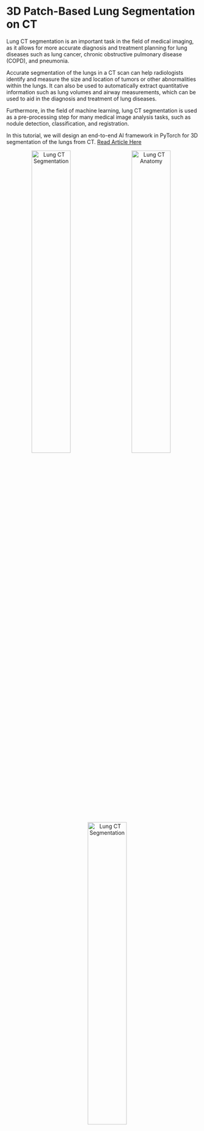 # 3D Patch-Based Lung Segmentation on CT

Lung CT segmentation is an important task in the field of medical imaging, as it allows for more accurate diagnosis and treatment planning for lung diseases such as lung cancer, chronic obstructive pulmonary disease (COPD), and pneumonia.

Accurate segmentation of the lungs in a CT scan can help radiologists identify and measure the size and location of tumors or other abnormalities within the lungs. It can also be used to automatically extract quantitative information such as lung volumes and airway measurements, which can be used to aid in the diagnosis and treatment of lung diseases.

Furthermore, in the field of machine learning, lung CT segmentation is used as a pre-processing step for many medical image analysis tasks, such as nodule detection, classification, and registration.

In this tutorial, we will design an end-to-end AI framework in PyTorch for 3D segmentation of the lungs from CT. [Read Article Here](https://medium.com/@rekalantar/unlocking-the-potential-of-ai-in-medical-imaging-3d-lung-ct-segmentation-in-pytorch-d7ca1b17ae98)

<p align="center">
  <img alt="Lung CT Segmentation" src="https://github.com/rekalantar/CT_3DLungSegmentation/blob/master/assets/lung_neon_box.png?raw=true" width="45%">
&nbsp; &nbsp; &nbsp; &nbsp;
<img alt="Lung CT Anatomy" src="https://github.com/rekalantar/CT_3DLungSegmentation/blob/master/assets/human_lung_overlay.png?raw=true" width="45%">
&nbsp; &nbsp; &nbsp; &nbsp;
  <img alt="Lung CT Segmentation" src="[![image](https://user-images.githubusercontent.com/51782618/212500839-2d5b04cd-b1ec-445b-82b9-ab5c7747aade.png)](https://github.com/rekalantar/CT_3DLungSegmentation/blob/master/assets/lung_neon_box.png?raw=true)" width="45%">
</p>

## Result ## 
![3D Lung CT Results](https://github.com/rekalantar/CT_3DLungSegmentation/blob/master/results/seg_result.png)
